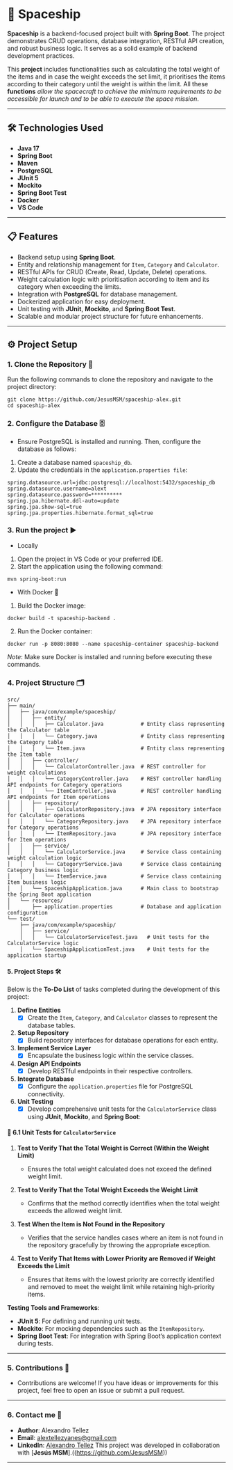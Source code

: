# 🚀 Spaceship

**Spaceship** is a backend-focused project built with **Spring Boot**. The project demonstrates CRUD operations, database integration, RESTful API creation, and robust business logic. It serves as a solid example of backend development practices.

This **project** includes functionalities such as calculating the total weight of the items and in case the weight exceeds the set limit, it prioritises the items according to their category until the weight is within the limit. All these **functions** *allow the spacecraft to achieve the minimum requirements to be accessible for launch and to be able to execute the space mission*. 

---

## 🛠️ Technologies Used

- **Java 17**
- **Spring Boot**
- **Maven**
- **PostgreSQL**
- **JUnit 5**
- **Mockito**
- **Spring Boot Test**
- **Docker**
- **VS Code**

---

## 📋 Features

- Backend setup using **Spring Boot**.
- Entity and relationship management for `Item`, `Category` and `Calculator`. 
- RESTful APIs for CRUD (Create, Read, Update, Delete) operations.
- Weight calculation logic with prioritisation according to item and its category when exceeding the limits.
- Integration with **PostgreSQL** for database management.
- Dockerized application for easy deployment.
- Unit testing with **JUnit**, **Mockito**, and **Spring Boot Test**.
- Scalable and modular project structure for future enhancements.

---

## ⚙️ Project Setup

### 1. Clone the Repository 📂

Run the following commands to clone the repository and navigate to the project directory:

```
git clone https://github.com/JesusMSM/spaceship-alex.git
cd spaceship-alex
```

### 2. Configure the Database 🗄️

* Ensure PostgreSQL is installed and running. Then, configure the database as follows:

1. Create a database named `spaceship_db`.
2. Update the credentials in the `application.properties file`:

```
spring.datasource.url=jdbc:postgresql://localhost:5432/spaceship_db
spring.datasource.username=alext
spring.datasource.password=**********
spring.jpa.hibernate.ddl-auto=update
spring.jpa.show-sql=true
spring.jpa.properties.hibernate.format_sql=true
```

### 3. Run the project ▶️

* Locally
1. Open the project in VS Code or your preferred IDE.
2. Start the application using the following command:
```
mvn spring-boot:run
```

* With Docker 🐳
1. Build the Docker image:
```
docker build -t spaceship-backend .
```
2. Run the Docker container:
```
docker run -p 8080:8080 --name spaceship-container spaceship-backend
```
*Note*: Make sure Docker is installed and running before executing these commands.

### 4. Project Structure 🗂️

```
src/
├── main/
│   ├── java/com/example/spaceship/
│   │   ├── entity/
│   │   │   ├── Calculator.java            # Entity class representing the Calculator table
│   │   │   └── Category.java              # Entity class representing the Category table
│   │   │   └── Item.java                  # Entity class representing the Item table
│   │   ├── controller/
│   │   │   └── CalculatorController.java  # REST controller for weight calculations
│   │   │   └── CategoryController.java    # REST controller handling API endpoints for Category operations
│   │   │   └── ItemController.java        # REST controller handling API endpoints for Item operations
│   │   ├── repository/
│   │   │   ├── CalculatorRepository.java  # JPA repository interface for Calculator operations
│   │   │   └── CategoryRepository.java    # JPA repository interface for Category operations
│   │   │   └── ItemRepository.java        # JPA repository interface for Item operations
│   │   ├── service/
│   │   │   └── CalculatorService.java     # Service class containing weight calculation logic
│   │   │   └── CategoryrService.java      # Service class containing Category business logic
│   │   │   └── ItemService.java           # Service class containing Item business logic
│   │   └── SpaceshipApplication.java      # Main class to bootstrap the Spring Boot application
│   └── resources/
│       ├── application.properties         # Database and application configuration
└── test/
    ├── java/com/example/spaceship/
    │   ├── service/
    │   │   └── CalculatorServiceTest.java   # Unit tests for the CalculatorService logic
    │   └── SpaceshipApplicationTest.java    # Unit tests for the application startup

```

#### 5. Project Steps 🛠️

Below is the **To-Do List** of tasks completed during the development of this project:

1. **Define Entities**
   - [x] Create the `Item`, `Category`, and `Calculator` classes to represent the database tables.

2. **Setup Repository**
   - [x] Build repository interfaces for database operations for each entity.

3. **Implement Service Layer**
   - [x] Encapsulate the business logic within the service classes.

4. **Design API Endpoints**
   - [x] Develop RESTful endpoints in their respective controllers.

5. **Integrate Database**
   - [x] Configure the `application.properties` file for PostgreSQL connectivity.

6. **Unit Testing**
   - [x] Develop comprehensive unit tests for the `CalculatorService` class using **JUnit**, **Mockito**, and **Spring Boot**:

#### 🧪 6.1 Unit Tests for `CalculatorService`

1. **Test to Verify That the Total Weight is Correct (Within the Weight Limit)**
   - Ensures the total weight calculated does not exceed the defined weight limit.

2. **Test to Verify That the Total Weight Exceeds the Weight Limit**
   - Confirms that the method correctly identifies when the total weight exceeds the allowed weight limit.

3. **Test When the Item is Not Found in the Repository**
   - Verifies that the service handles cases where an item is not found in the repository gracefully by throwing the appropriate exception.

4. **Test to Verify That Items with Lower Priority are Removed if Weight Exceeds the Limit**
   - Ensures that items with the lowest priority are correctly identified and removed to meet the weight limit while retaining high-priority items.

**Testing Tools and Frameworks**:
- **JUnit 5**: For defining and running unit tests.
- **Mockito**: For mocking dependencies such as the `ItemRepository`.
- **Spring Boot Test**: For integration with Spring Boot’s application context during tests.

---

### 5. Contributions 🙌

* Contributions are welcome! If you have ideas or improvements for this project, feel free to open an issue or submit a pull request.

---

### 6. Contact me 📧

* **Author**: Alexandro Tellez
* **Email**: alextellezyanes@gmail.com
* **LinkedIn**: [Alexandro Tellez](https://www.linkedin.com/in/alex-tellez-y/)
This project was developed in collaboration with [**Jesús MSM**].((https://github.com/JesusMSM))
---
